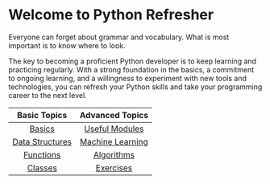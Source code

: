 # Welcome to Python Refresher

Everyone can forget about grammar and vocabulary. What is most important is to know where to look.

The key to becoming a proficient Python developer is to keep learning and practicing regularly. With a strong foundation in the basics, a commitment to ongoing learning, and a willingness to experiment with new tools and technologies, you can refresh your Python skills and take your programming career to the next level.

<center>

|  Basic Topics |  Advanced Topics |
|:-------------:|:----------------:|
| [Basics](pythonRefresh.md)        |  [Useful Modules](./lib/pyGen.md)  |
| [Data Structures](./DS/pyDS.md)   |  [Machine Learning](./ML/pyGen.md) |
| [Functions](./Func/pyGen.md)      |  [Algorithms](./Algo/pyGen.md)     |
| [Classes](./Cls/pyGen.md)         |  [Exercises](./Exe/pyStrategies.md)       |

</center>